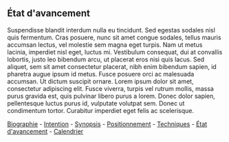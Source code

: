 ## État d'avancement

Suspendisse blandit interdum nulla eu tincidunt. Sed egestas sodales nisl quis fermentum. Cras posuere, nunc sit amet congue sodales, tellus mauris accumsan lectus, vel molestie sem magna eget turpis. Nam ut metus lacinia, imperdiet nisl eget, luctus mi. Vestibulum consequat, dui at convallis lobortis, justo leo bibendum arcu, ut placerat eros nisi quis lacus. 
Sed aliquet, sem sit amet consectetur placerat, nibh enim bibendum sapien, id pharetra augue ipsum id metus. Fusce posuere orci ac malesuada accumsan. 
Ut dictum suscipit ornare. Lorem ipsum dolor sit amet, consectetur adipiscing elit. Fusce viverra, turpis vel rutrum mollis, massa purus gravida est, quis pulvinar libero purus a lorem. Donec dolor sapien, pellentesque luctus purus id, vulputate volutpat sem. 
Donec ut condimentum tortor. Curabitur imperdiet eget felis ac scelerisque.

[Biographie](01-biographie.md) - [Intention](02-intention.md) - [Synopsis](03-synopsis.md) - [Positionnement](04-positionnement.md) - [Techniques](05-technique.md) - [État d'avancement](06-avancement) - [Calendrier](07-calendrier.md)